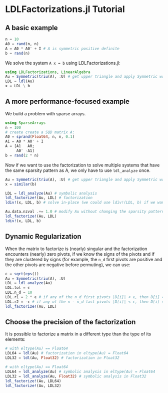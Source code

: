 # LDLFactorizations.jl Tutorial

## A basic example

```julia
n = 10
A0 = rand(n, n)
A = A0 * A0' + I # A is symmetric positive definite
b = rand(n)
```

We solve the system `A x = b` using LDLFactorizations.jl:

```julia 
using LDLFactorizations, LinearAlgebra
Au = Symmetric(triu(A), :U) # get upper triangle and apply Symmetric wrapper
LDL = ldl(Au)
x = LDL \ b
```

## A more performance-focused example

We build a problem with sparse arrays.

```julia
using SparseArrays
n = 100
# create create a SQD matrix A:
A0 = sprand(Float64, n, n, 0.1)
A1 = A0 * A0' + I
A = [A1   A0;
     A0' -A1]
b = rand(2 * n)
```

Now if we want to use the factorization to solve multiple systems that have 
the same sparsity pattern as A, we only have to use `ldl_analyze` once.

```julia 
Au = Symmetric(triu(A), :U) # get upper triangle and apply Symmetric wrapper
x = similar(b)

LDL = ldl_analyze(Au) # symbolic analysis
ldl_factorize!(Au, LDL) # factorization
ldiv!(x, LDL, b) # solve in-place (we could use ldiv!(LDL, b) if we want to overwrite b)

Au.data.nzval .+= 1.0 # modify Au without changing the sparsity pattern
ldl_factorize!(Au, LDL) 
ldiv!(x, LDL, b)
```

## Dynamic Regularization

When the matrix to factorize is (nearly) singular and the factorization encounters (nearly) zero pivots, 
if we know the signs of the pivots and if they are clustered by signs (for example, the 
`n_d` first pivots are positive and the other pivots are negative before permuting), we can use:

```julia
ϵ = sqrt(eps())
Au = Symmetric(triu(A), :U)
LDL = ldl_analyze(Au)
LDL.tol = ϵ
LDL.n_d = 10
LDL.r1 = 2 * ϵ # if any of the n_d first pivots |D[i]| < ϵ, then D[i] = sign(LDL.r1) * max(abs(D[i] + LDL.r1), abs(LDL.r1))
LDL.r2 = -ϵ # if any of the n - n_d last pivots |D[i]| < ϵ, then D[i] = sign(LDL.r2) * max(abs(D[i] + LDL.r2), abs(LDL.r2))
ldl_factorize!(Au, LDL)
```

## Choose the precision of the factorization

It is possible to factorize a matrix in a different type than the type of its elements:

```julia
# with eltype(Au) == Float64
LDL64 = ldl(Au) # factorization in eltype(Au) = Float64
LDL32 = ldl(Au, Float32) # factorization in Float32
```

```julia
# with eltype(Au) == Float64
LDL64 = ldl_analyze(Au) # symbolic analysis in eltype(Au) = Float64
LDL32 = ldl_analyze(Au, Float32) # symbolic analysis in Float32
ldl_factorize!(Au, LDL64)
ldl_factorize!(Au, LDL32)
```
